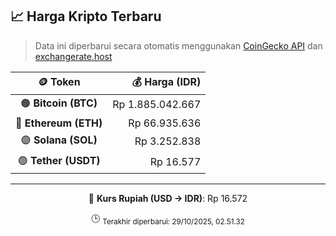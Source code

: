 

<!-- HARGA_KRIPTO -->
## 📈 Harga Kripto Terbaru

> Data ini diperbarui secara otomatis menggunakan [CoinGecko API](https://www.coingecko.com/) dan [exchangerate.host](https://exchangerate.host/)

<div align="center">

| 🪙 Token | 💰 Harga (IDR) |
|:------:|---------------:|
| 🟠 **Bitcoin (BTC)**   | Rp 1.885.042.667 |
| 🔵 **Ethereum (ETH)**  | Rp 66.935.636 |
| 🟣 **Solana (SOL)**    | Rp 3.252.838 |
| 🟢 **Tether (USDT)**   | Rp 16.577 |

---

💱 **Kurs Rupiah (USD → IDR)**: Rp 16.572

🕒 <sub>Terakhir diperbarui: 29/10/2025, 02.51.32</sub>

</div>
<!-- /HARGA_KRIPTO -->